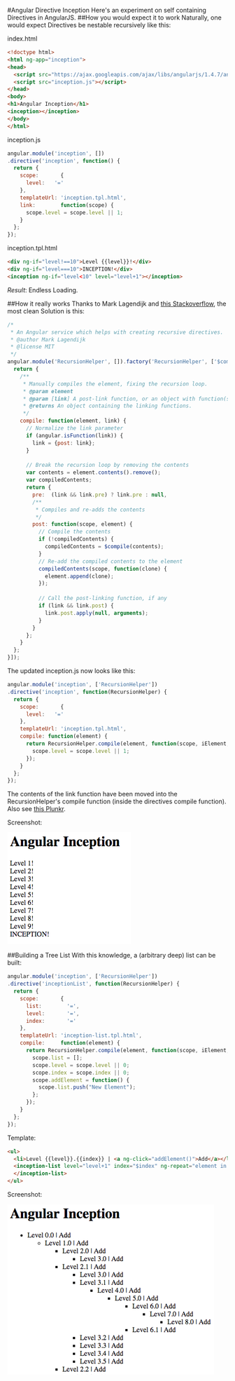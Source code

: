 #Angular Directive Inception
Here's an experiment on self containing Directives in AngularJS.
##How you would expect it to work
Naturally, one would expect Directives be nestable recursively like this:

index.html

```html
<!doctype html>
<html ng-app="inception">
<head>
  <script src="https://ajax.googleapis.com/ajax/libs/angularjs/1.4.7/angular.min.js"></script>
  <script src="inception.js"></script>
</head>
<body>
<h1>Angular Inception</h1>
<inception></inception>
</body>
</html>
```
inception.js

```javascript
angular.module('inception', [])
.directive('inception', function() {
  return {
    scope:       {
      level:   '='
    },
    templateUrl: 'inception.tpl.html',
    link:        function(scope) {
      scope.level = scope.level || 1;
    }
  };
});
```
inception.tpl.html

```html
<div ng-if="level!==10">Level {{level}}!</div>
<div ng-if="level===10">INCEPTION!</div>
<inception ng-if="level<10" level="level+1"></inception>
```
*Result*: Endless Loading.

##How it really works
Thanks to Mark Lagendijk and [this Stackoverflow](http://stackoverflow.com/questions/14430655/recursion-in-angular-directives), the most clean Solution is this:

```javascript
/* 
 * An Angular service which helps with creating recursive directives.
 * @author Mark Lagendijk
 * @license MIT
 */
angular.module('RecursionHelper', []).factory('RecursionHelper', ['$compile', function($compile) {
  return {
    /**
     * Manually compiles the element, fixing the recursion loop.
     * @param element
     * @param [link] A post-link function, or an object with function(s) registered via pre and post properties.
     * @returns An object containing the linking functions.
     */
    compile: function(element, link) {
      // Normalize the link parameter
      if (angular.isFunction(link)) {
        link = {post: link};
      }

      // Break the recursion loop by removing the contents
      var contents = element.contents().remove();
      var compiledContents;
      return {
        pre:  (link && link.pre) ? link.pre : null,
        /**
         * Compiles and re-adds the contents
         */
        post: function(scope, element) {
          // Compile the contents
          if (!compiledContents) {
            compiledContents = $compile(contents);
          }
          // Re-add the compiled contents to the element
          compiledContents(scope, function(clone) {
            element.append(clone);
          });

          // Call the post-linking function, if any
          if (link && link.post) {
            link.post.apply(null, arguments);
          }
        }
      };
    }
  };
}]);
```
The updated inception.js now looks like this:

```javascript
angular.module('inception', ['RecursionHelper'])
.directive('inception', function(RecursionHelper) {
  return {
    scope:       {
      level:   '='
    },
    templateUrl: 'inception.tpl.html',
    compile: function(element) {
      return RecursionHelper.compile(element, function(scope, iElement, iAttrs, controller, transcludeFn){
        scope.level = scope.level || 1;
      });
    }
  };
});
```
The contents of the link function have been moved into the RecursionHelper's compile function (inside the directives compile function). Also see [this Plunkr](http://plnkr.co/edit/JAIyolmqPqO9KsynSiZp?p=preview).

Screenshot:

![Angular Inception](/screenshots/inception.png?raw=true)

##Building a Tree List
With this knowledge, a (arbitrary deep) list can be built:

```javascript
angular.module('inception', ['RecursionHelper'])
.directive('inceptionList', function(RecursionHelper) {
  return {
    scope:       {
      list:        '=',
      level:       '=',
      index:       '='
    },
    templateUrl: 'inception-list.tpl.html',
    compile:     function(element) {
      return RecursionHelper.compile(element, function(scope, iElement, iAttrs, controller, transcludeFn) {
        scope.list = [];
        scope.level = scope.level || 0;
        scope.index = scope.index || 0;
        scope.addElement = function() {
          scope.list.push("New Element");
        };
      });
    }
  };
});
```

Template:

```html
<ul>
  <li>Level {{level}}.{{index}} | <a ng-click="addElement()">Add</a></li>
  <inception-list level="level+1" index="$index" ng-repeat="element in list track by $index">
  </inception-list>
</ul>
```
Screenshot:

![Angular Inception List](/screenshots/list.png?raw=true)